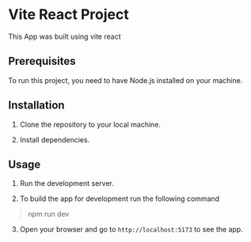 # Vite React Project

This App was built using vite react

## Prerequisites

To run this project, you need to have Node.js installed on your machine.

## Installation

1. Clone the repository to your local machine.

2. Install dependencies.

## Usage

1. Run the development server.

2. To build the app for development run the following command

> npm run dev

3. Open your browser and go to `http://localhost:5173` to see the app.
